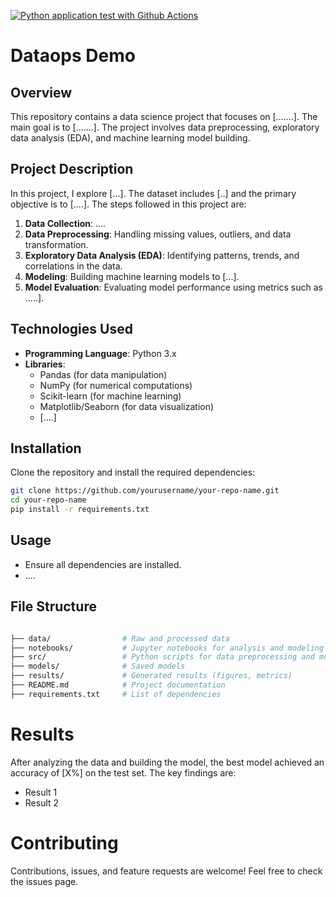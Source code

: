 [![Python application test with Github Actions](https://github.com/mftnakrsu/dataops-demo/actions/workflows/main.yml/badge.svg)](https://github.com/mftnakrsu/dataops-demo/actions/workflows/main.yml)

# Dataops Demo

## Overview
This repository contains a data science project that focuses on [.......]. The main goal is to [.......]. The project involves data preprocessing, exploratory data analysis (EDA), and machine learning model building.

## Project Description
In this project, I explore [...]. The dataset includes [..] and the primary objective is to [....]. The steps followed in this project are:
1. **Data Collection**: ....
2. **Data Preprocessing**: Handling missing values, outliers, and data transformation.
3. **Exploratory Data Analysis (EDA)**: Identifying patterns, trends, and correlations in the data.
4. **Modeling**: Building machine learning models to [...].
5. **Model Evaluation**: Evaluating model performance using metrics such as .....].

## Technologies Used
- **Programming Language**: Python 3.x
- **Libraries**: 
  - Pandas (for data manipulation)
  - NumPy (for numerical computations)
  - Scikit-learn (for machine learning)
  - Matplotlib/Seaborn (for data visualization)
  - [....]

## Installation
Clone the repository and install the required dependencies:
```bash
git clone https://github.com/yourusername/your-repo-name.git
cd your-repo-name
pip install -r requirements.txt
```

## Usage

- Ensure all dependencies are installed.  
- ....

## File Structure
```bash

├── data/                # Raw and processed data
├── notebooks/           # Jupyter notebooks for analysis and modeling
├── src/                 # Python scripts for data preprocessing and modeling
├── models/              # Saved models
├── results/             # Generated results (figures, metrics)
├── README.md            # Project documentation
├── requirements.txt     # List of dependencies
```
# Results
 After analyzing the data and building the model, the best model achieved an accuracy of [X%] on the test set. The key findings are:
- Result 1
- Result 2 


# Contributing
Contributions, issues, and feature requests are welcome! Feel free to check the issues page.

